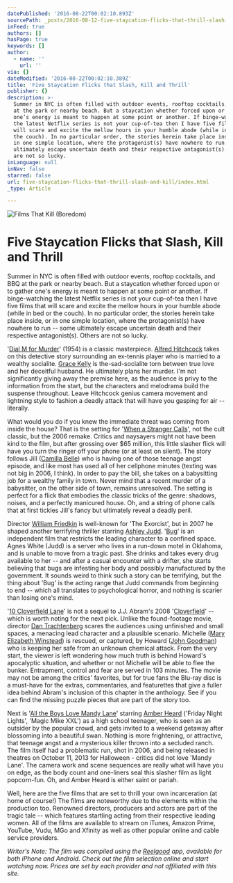 ```yaml
---
datePublished: '2016-08-22T00:02:10.893Z'
sourcePath: _posts/2016-08-12-five-staycation-flicks-that-thrill-slash-and-kill.md
inFeed: true
authors: []
hasPage: true
keywords: []
author:
  - name: ''
    url: ''
via: {}
dateModified: '2016-08-22T00:02:10.389Z'
title: 'Five Staycation Flicks that Slash, Kill and Thrill'
publisher: {}
description: >-
  Summer in NYC is often filled with outdoor events, rooftop cocktails, and BBQ
  at the park or nearby beach. But a staycation whether forced upon or to gather
  one’s energy is meant to happen at some point or another. If binge-watching
  the latest Netflix series is not your cup-of-tea then I have five films that
  will scare and excite the mellow hours in your humble abode (while in bed or
  the couch). In no particular order, the stories herein take place inside, or
  in one simple location, where the protagonist(s) have nowhere to run – some
  ultimately escape uncertain death and their respective antagonist(s). Others
  are not so lucky.
inLanguage: null
inNav: false
starred: false
url: five-staycation-flicks-that-thrill-slash-and-kill/index.html
_type: Article

---
```

![Films That Kill (Boredom)](https://the-grid-user-content.s3-us-west-2.amazonaws.com/3f6dd144-38b9-4a3f-a8f9-fbb65f410693.jpg)

# Five Staycation Flicks that Slash, Kill and Thrill

Summer in NYC is often filled with outdoor events, rooftop cocktails, and BBQ at the park or nearby beach. But a staycation whether forced upon or to gather one's energy is meant to happen at some point or another. If binge-watching the latest Netflix series is not your cup-of-tea then I have five films that will scare and excite the mellow hours in your humble abode (while in bed or the couch). In no particular order, the stories herein take place inside, or in one simple location, where the protagonist(s) have nowhere to run -- some ultimately escape uncertain death and their respective antagonist(s). Others are not so lucky.

'[Dial M for Murder][0]' (1954) is a classic masterpiece. [Alfred Hitchcock][1] takes on this detective story surrounding an ex-tennis player who is married to a wealthy socialite. [Grace Kelly][2] is the-sad-socialite torn between true love and her deceitful husband. He ultimately plans her murder. I'm not significantly giving away the premise here, as the audience is privy to the information from the start, but the characters and melodrama build the suspense throughout. Leave Hitchcock genius camera movement and lightning style to fashion a deadly attack that will have you gasping for air -- literally.

What would you do if you knew the immediate threat was coming from inside the house? That is the setting for '[When a Stranger Calls][3]', not the cult classic, but the 2006 remake. Critics and naysayers might not have been kind to the film, but after grossing over $65 million, this little slasher flick will have you turn the ringer off your phone (or at least on silent). The story follows Jill ([Camilla Belle][4]) who is having one of those teenage angst episode, and like most has used all of her cellphone minutes (texting was not big in 2006, I think). In order to pay the bill, she takes on a babysitting job for a wealthy family in town. Never mind that a recent murder of a babysitter, on the other side of town, remains unresolved. The setting is perfect for a flick that embodies the classic tricks of the genre: shadows, noises, and a perfectly manicured house. Oh, and a string of phone calls that at first tickles Jill's fancy but ultimately reveal a deadly peril.

Director [William Friedkin][5] is well-known for 'The Exorcist', but in 2007 he shaped another terrifying thriller starring [Ashley Judd][6]. '[Bug][7]' is an independent film that restricts the leading character to a confined space. Agnes White (Judd) is a server who lives in a run-down motel in Oklahoma, and is unable to move from a tragic past. She drinks and takes every drug available to her -- and after a casual encounter with a drifter, she starts believing that bugs are infesting her body and possibly manufactured by the government. It sounds weird to think such a story can be terrifying, but the thing about 'Bug' is the acting range that Judd commands from beginning to end -- which all translates to psychological horror, and nothing is scarier than losing one's mind.

'[10 Cloverfield Lane][8]' is not a sequel to J.J. Abram's 2008 '[Cloverfield][9]' -- which is worth noting for the next pick. Unlike the found-footage movie, director [Dan Trachtenberg][10] scares the audiences using unfinished and small spaces, a menacing lead character and a plausible scenario. Michelle ([Mary Elizabeth Winstead][11]) is rescued, or captured, by Howard ([John Goodman][12]) who is keeping her safe from an unknown chemical attack. From the very start, the viewer is left wondering how much truth is behind Howard's apocalyptic situation, and whether or not Michelle will be able to flee the bunker. Entrapment, control and fear are served in 103 minutes. The movie may not be among the critics' favorites, but for true fans the Blu-ray disc is a must-have for the extras, commentaries, and featurettes that give a fuller idea behind Abram's inclusion of this chapter in the anthology. See if you can find the missing puzzle pieces that are part of the story too.

Next is '[All the Boys Love Mandy Lane][13]' starring [Amber Heard][14] ('Friday Night Lights', 'Magic Mike XXL') as a high school teenager, who is seen as an outsider by the popular crowd, and gets invited to a weekend getaway after blossoming into a beautiful swan. Nothing is more frightening, or attractive, that teenage angst and a mysterious killer thrown into a secluded ranch. The film itself had a problematic run, shot in 2006, and being released in theatres on October 11, 2013 for Halloween - critics did not love 'Mandy Lane'. The camera work and scene sequences are really what will have you on edge, as the body count and one-liners seal this slasher film as light popcorn-fun. Oh, and Amber Heard is either saint or pariah.

Well, here are the five films that are set to thrill your own incarceration (at home of course!) The films are noteworthy due to the elements within the production too. Renowned directors, producers and actors are part of the tragic tale -- which features startling acting from their respective leading women. All of the films are available to stream on iTunes, Amazon Prime, YouTube, Vudu, MGo and Xfinity as well as other popular online and cable service providers.

_Writer's Note: The film was compiled using the [Reelgood][15] app, available for both iPhone and Android. Check out the film selection online and start watching now. Prices are set by each provider and not affiliated with this site._

[0]: http://www.imdb.com/title/tt0046912/?ref_=nv_sr_1
[1]: http://www.imdb.com/name/nm0000033/?ref_=tt_ov_dr
[2]: http://www.imdb.com/name/nm0000038/?ref_=tt_ov_st_sm
[3]: http://www.imdb.com/title/tt0455857/?ref_=nv_sr_1
[4]: http://www.imdb.com/name/nm0004741/?ref_=tt_ov_st_sm
[5]: http://www.imdb.com/name/nm0001243/?ref_=tt_ov_dr
[6]: http://www.imdb.com/name/nm0000171/?ref_=tt_ov_st_sm
[7]: http://www.imdb.com/title/tt0470705/?ref_=nv_sr_5
[8]: http://www.imdb.com/title/tt1179933/?ref_=nv_sr_2
[9]: http://www.imdb.com/title/tt1060277/?ref_=nv_sr_2
[10]: http://www.imdb.com/name/nm0870469/?ref_=tt_ov_dr
[11]: http://www.imdb.com/name/nm0935541/?ref_=tt_ov_st_sm
[12]: http://www.imdb.com/name/nm0000422/?ref_=tt_ov_st_sm
[13]: http://www.imdb.com/title/tt0490076/?ref_=nv_sr_1
[14]: http://www.imdb.com/name/nm1720028/?ref_=tt_ov_st_sm
[15]: https://reelgoodapp.com/